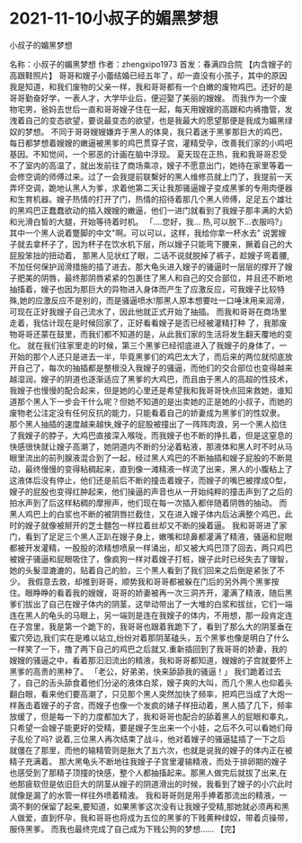 # 2021-11-10小叔子的媚黑梦想



小叔子的媚黑梦想



名称：小叔子的媚黑梦想 作者：zhengxipo1973 首发：春满四合院 【内含嫂子的高跟鞋照片】
哥哥和嫂子小蕾结婚已经五年了，却一直没有小孩子，其中的原因我是知道，和我们废物的父亲一样，我和哥哥都有一个白嫩的废物鸡巴。还好的是哥哥勤奋好学，一表人才，大学毕业后，便迎娶了美丽的嫂嫂。
而我作为一个废物宅男，爸妈去世后一直和哥哥嫂子住在一起，每天用嫂嫂的高跟和内裤撸管，发洩着自己的变态欲望，要说最变态的欲望，也是我最大的愿望那便是我成为媚黑绿奴的梦想。
不同于哥哥嫂嫂嫌弃于黑人的体臭，我只着迷于黑爹那巨大的鸡巴，每日都梦想着嫂嫂的嫩逼被黑爹的鸡巴贯穿子宫，灌精受孕，改善我们家的小鸡吧基因。不知觉间，一个邪恶的计画在脑中浮现。
夏天现在正热，我和我哥哥忍受不了室内的高温了，就出发前往了商场乘凉，嫂子不愿意出门，她待在家里等着一会修空调的师傅过来。过了一会我提前联繫好的黑人维修员就上门了，我提前一天弄坏空调，跪地认黑人为爹，求着他第二天让我那骚逼嫂子变成黑爹的专用肉便器和生育机器。嫂子热情的打开了门，热情的招待着那几个黑人师傅，足足五个雄壮的黑鸡巴正蠢蠢欲动的插入嫂嫂的嫩逼，他们一进门就看到了我嫂子那丰满的大奶和光滑白皙的大腿，开始等待着时机。
「....您好，我... 热,可以脱下...衣服吗?」
其中一个黑人说着蹩脚的中文"啊。可以可以，这样，我给你拿一杯水去” 说罢嫂子就去拿杯子了，因为杯子在饮水机下层，所以嫂子只能弯下腰来，撅着自己的大屁股笨拙的扭动着， 那黑人见状红了眼，二话不说就脱掉了裤子，趁嫂子弯着腰, 不加任何保护润滑措施的插了进去，那大龟头进入嫂子的骚逼时一层层的撑开了嫂子肥美的阴唇，最终那阴唇紧紧的包裹住了黑人和自己的交合部位，并且还不断地抽搐着，嫂子也因为那巨大的异物进入身体而产生了应激反应，可我嫂子比较特殊,她的应激反应不是别的，而是骚逼喷水!那黑人原本想要吐一口唾沫用来润滑，可现在正好我嫂子自己流水了，因此他就正式开始了抽插。
而我和哥哥在商场里走着，我估计现在是时候回家了，正好看看嫂子是否已经被灌精打种 了，我那废物哥哥还蒙在鼓里，而我们都不知道的是，从此我们家的生活将发生翻天覆地的变化。
就在我们往家里走的时候，第三个黑爹已经彻底进入了我嫂子的身体了，一开始的那个人还只是进去一半，毕竟黑爹们的鸡巴太大了，而后来的两位就彻底放开自己了，每次的抽插都是整根没入我嫂子的骚逼，而他们的交合部位也变得越来越湿润，嫂子的阴道也逐渐适应了黑爹的大鸡巴，而且由于黑人的高超的性技术，我嫂子也慢慢的配合起来，但是她的心里还是希望我和我哥哥快点回来救她，谁知道那个黑人下一步会干什么呢？但她不知道的是出卖她的正是她的小叔子，而她的废物老公注定没有任何反抗的能力，只能看着自己的娇妻成为黑爹们的性奴隶。
那个黑人抽插的速度越来越快,嫂子的屁股被撞出了一阵阵肉浪，另一个黑人掐住了我嫂子的脖子，大鸡巴直接深入喉咙，而我嫂子也不断的挣扎着，但是这窒息的快感很快就让嫂子高潮了，她阴道内不断的分泌着粘液，那液体和黑人时不时从马眼里流出的前列腺液混合到了一起，经过黑人鸡巴的不断抽插和嫂子屁股的不断晃动，最终慢慢的变得粘稠起来，直到像一滩精液一样流了出来，黑人的小腹粘上了这液体后没有停止，他们还是前后不断的撞击着嫂子，而嫂子的嘴巴被撑成O型，嫂子的屁股也变得红肿起来，他们操逼的声音也从一开始纯粹的撞击声到了之后的拍水声到了后这样粘稠的摩擦声，他们现在每一次插入都伴随着阴唇的抽动。
而黑人鸡巴上的白浆也不断的被阴唇拦截住，又在进入嫂子体内后沾满整个鸡巴，此时的嫂子就像被掰开的芝士麵包一样拉着丝却又不断的操着逼。
我和哥哥进了家门，看到了足足三个黑人正趴在嫂子身上，嫩嘴和琼鼻都灌满了精液，骚逼和屁眼都被开发灌精，一股股的浓精想喷泉一样涌出，却又被大鸡巴顶了回去，两只鸡巴被嫂子骚逼和屁眼吸住了，像疯狗一样对着嫂子打桩，嫂子此时已经失去了理智，她的头髮湿漉漉的，贴着自己的脸，三个黑人看到了我们回来之后倒是紧张了不少。
我假意去救，却推到哥哥，顺势我和哥哥都被躲在门后的另外两个黑爹按住。眼睁睁的看着我的嫂嫂，哥哥的娇妻被再一次三洞齐开，灌满了精液，随后黑爹们拔出了自己在嫂子体内的阴茎，这举动带出了一大堆的白浆和拔丝，它们一端连在黑人的龟头的马眼上，另一端则是连在我嫂子的体内，不用想，那一段肯定连在子宫里，我是第一个跪下的，我哥哥也跟着我跪下了，看到了那么大的阴茎垂在蜜穴旁边,我们实在是难以站立,纷纷对着那阴茎磕头，五个黑爹也像是明白了什么一样笑了一下，撸了两下自己的鸡巴之后就又.重新插回到了我哥哥的娇妻，我的嫂嫂的骚逼之中，看着那汩汩流出的精液，我和哥哥都知道，嫂嫂的子宫就要怀上黑爹的高贵的黑种了。
「老公，好弟弟，快来舔舔我的骚逼！」
我们跪着过去了，自己的舌头舔食着他们分泌的液体白浆，嫂子爽的大叫，而几个黑人也仰着头翻白眼，看来他们要高潮了，只见那个黑人突然加快了频率，把鸡巴当成了大炮一样轰击着嫂子的子宫，而嫂子也像一个发疯的婊子样扭动着，黑人插了几下，频率放缓了，但是每一下的力度都加大了，我和哥哥也配合的舔着黑人的屁眼和睾丸，只希望一会嫂子能更好的受精，要是嫂子生出来一个小娃，之后不久可以看她们母子乱伦了吗?
说着,三位黑人再次结束了战斗，他对着嫂子的骚逼猛插了一下之后就僵在了那里，而他的输精管则是胀大了五六次，也就是说我的嫂子的体内正在被精子充满着。
那大黑龟头不断地往我嫂子子宫里灌输精液，而处于排卵期的嫂子也感受到了那精子顶撞的快感，整个人都抽搐起来。那黑人做完后就拔了出来,在他那疲软但是依旧巨大的阴茎从嫂子的阴道滑出的时候，我看到了嫂子的小穴此时就像是漏了的水管一样往外喷着精液。
我和哥哥则是用手捧着那流出的精液，一滴不剩的保留了起来,要知道，如果黑爹这次没有让我嫂子受精,那她就必须再和黑人做爱，直到怀孕，我和哥哥也将成为五位的黑爹的下贱黄种绿奴，带着贞操带，服侍黑爹。
而我也最终完成了自己成为下贱公狗的梦想……
【完】



